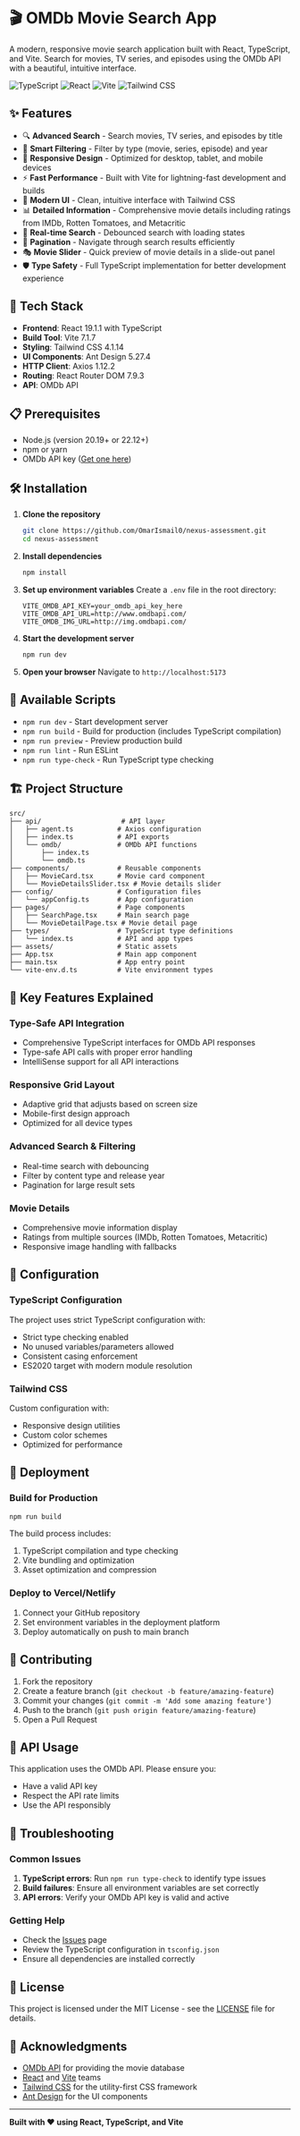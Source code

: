 # 🎬 OMDb Movie Search App

A modern, responsive movie search application built with React, TypeScript, and Vite. Search for movies, TV series, and episodes using the OMDb API with a beautiful, intuitive interface.

![TypeScript](https://img.shields.io/badge/TypeScript-007ACC?style=for-the-badge&logo=typescript&logoColor=white)
![React](https://img.shields.io/badge/React-20232A?style=for-the-badge&logo=react&logoColor=61DAFB)
![Vite](https://img.shields.io/badge/Vite-646CFF?style=for-the-badge&logo=vite&logoColor=white)
![Tailwind CSS](https://img.shields.io/badge/Tailwind_CSS-38B2AC?style=for-the-badge&logo=tailwind-css&logoColor=white)

## ✨ Features

- 🔍 **Advanced Search** - Search movies, TV series, and episodes by title
- 🎯 **Smart Filtering** - Filter by type (movie, series, episode) and year
- 📱 **Responsive Design** - Optimized for desktop, tablet, and mobile devices
- ⚡ **Fast Performance** - Built with Vite for lightning-fast development and builds
- 🎨 **Modern UI** - Clean, intuitive interface with Tailwind CSS
- 📊 **Detailed Information** - Comprehensive movie details including ratings from IMDb, Rotten Tomatoes, and Metacritic
- 🔄 **Real-time Search** - Debounced search with loading states
- 📄 **Pagination** - Navigate through search results efficiently
- 🎭 **Movie Slider** - Quick preview of movie details in a slide-out panel
- 🛡️ **Type Safety** - Full TypeScript implementation for better development experience

## 🚀 Tech Stack

- **Frontend**: React 19.1.1 with TypeScript
- **Build Tool**: Vite 7.1.7
- **Styling**: Tailwind CSS 4.1.14
- **UI Components**: Ant Design 5.27.4
- **HTTP Client**: Axios 1.12.2
- **Routing**: React Router DOM 7.9.3
- **API**: OMDb API

## 📋 Prerequisites

- Node.js (version 20.19+ or 22.12+)
- npm or yarn
- OMDb API key ([Get one here](http://www.omdbapi.com/apikey.aspx))

## 🛠️ Installation

1. **Clone the repository**
   ```bash
   git clone https://github.com/OmarIsmail0/nexus-assessment.git
   cd nexus-assessment
   ```

2. **Install dependencies**
   ```bash
   npm install
   ```

3. **Set up environment variables**
   Create a `.env` file in the root directory:
   ```env
   VITE_OMDB_API_KEY=your_omdb_api_key_here
   VITE_OMDB_API_URL=http://www.omdbapi.com/
   VITE_OMDB_IMG_URL=http://img.omdbapi.com/
   ```

4. **Start the development server**
   ```bash
   npm run dev
   ```

5. **Open your browser**
   Navigate to `http://localhost:5173`

## 📜 Available Scripts

- `npm run dev` - Start development server
- `npm run build` - Build for production (includes TypeScript compilation)
- `npm run preview` - Preview production build
- `npm run lint` - Run ESLint
- `npm run type-check` - Run TypeScript type checking

## 🏗️ Project Structure

```
src/
├── api/                    # API layer
│   ├── agent.ts           # Axios configuration
│   ├── index.ts           # API exports
│   └── omdb/              # OMDb API functions
│       ├── index.ts
│       └── omdb.ts
├── components/            # Reusable components
│   ├── MovieCard.tsx      # Movie card component
│   └── MovieDetailsSlider.tsx # Movie details slider
├── config/                # Configuration files
│   └── appConfig.ts       # App configuration
├── pages/                 # Page components
│   ├── SearchPage.tsx     # Main search page
│   └── MovieDetailPage.tsx # Movie detail page
├── types/                 # TypeScript type definitions
│   └── index.ts           # API and app types
├── assets/                # Static assets
├── App.tsx                # Main app component
├── main.tsx               # App entry point
└── vite-env.d.ts          # Vite environment types
```

## 🎯 Key Features Explained

### Type-Safe API Integration
- Comprehensive TypeScript interfaces for OMDb API responses
- Type-safe API calls with proper error handling
- IntelliSense support for all API interactions

### Responsive Grid Layout
- Adaptive grid that adjusts based on screen size
- Mobile-first design approach
- Optimized for all device types

### Advanced Search & Filtering
- Real-time search with debouncing
- Filter by content type and release year
- Pagination for large result sets

### Movie Details
- Comprehensive movie information display
- Ratings from multiple sources (IMDb, Rotten Tomatoes, Metacritic)
- Responsive image handling with fallbacks

## 🔧 Configuration

### TypeScript Configuration
The project uses strict TypeScript configuration with:
- Strict type checking enabled
- No unused variables/parameters allowed
- Consistent casing enforcement
- ES2020 target with modern module resolution

### Tailwind CSS
Custom configuration with:
- Responsive design utilities
- Custom color schemes
- Optimized for performance

## 🚀 Deployment

### Build for Production
```bash
npm run build
```

The build process includes:
1. TypeScript compilation and type checking
2. Vite bundling and optimization
3. Asset optimization and compression

### Deploy to Vercel/Netlify
1. Connect your GitHub repository
2. Set environment variables in the deployment platform
3. Deploy automatically on push to main branch

## 🤝 Contributing

1. Fork the repository
2. Create a feature branch (`git checkout -b feature/amazing-feature`)
3. Commit your changes (`git commit -m 'Add some amazing feature'`)
4. Push to the branch (`git push origin feature/amazing-feature`)
5. Open a Pull Request

## 📝 API Usage

This application uses the OMDb API. Please ensure you:
- Have a valid API key
- Respect the API rate limits
- Use the API responsibly

## 🐛 Troubleshooting

### Common Issues

1. **TypeScript errors**: Run `npm run type-check` to identify type issues
2. **Build failures**: Ensure all environment variables are set correctly
3. **API errors**: Verify your OMDb API key is valid and active

### Getting Help

- Check the [Issues](https://github.com/OmarIsmail0/nexus-assessment/issues) page
- Review the TypeScript configuration in `tsconfig.json`
- Ensure all dependencies are installed correctly

## 📄 License

This project is licensed under the MIT License - see the [LICENSE](LICENSE) file for details.

## 🙏 Acknowledgments

- [OMDb API](http://www.omdbapi.com/) for providing the movie database
- [React](https://reactjs.org/) and [Vite](https://vitejs.dev/) teams
- [Tailwind CSS](https://tailwindcss.com/) for the utility-first CSS framework
- [Ant Design](https://ant.design/) for the UI components

---

**Built with ❤️ using React, TypeScript, and Vite**